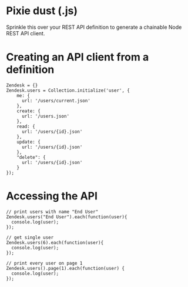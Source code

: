 # Pixie dust (.js)

Sprinkle this over your REST API definition to generate a chainable Node REST API client.

# Creating an API client from a definition

    Zendesk = {}
    Zendesk.users = Collection.initialize('user', {
        me: {
          url: '/users/current.json'
        },
        create: {   
          url: '/users.json'
        },
        read: {   
          url: '/users/{id}.json'
        },
        update: {
          url: '/users/{id}.json'
        },
        "delete": {
          url: '/users/{id}.json'      
        }
    });

# Accessing the API

    // print users with name "End User"
    Zendesk.users("End User").each(function(user){
      console.log(user);  
    });

    // get single user
    Zendesk.users(6).each(function(user){
      console.log(user);  
    });

    // print every user on page 1
    Zendesk.users().page(1).each(function(user) {
      console.log(user);
    });
